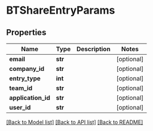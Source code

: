 # BTShareEntryParams

## Properties
Name | Type | Description | Notes
------------ | ------------- | ------------- | -------------
**email** | **str** |  | [optional] 
**company_id** | **str** |  | [optional] 
**entry_type** | **int** |  | [optional] 
**team_id** | **str** |  | [optional] 
**application_id** | **str** |  | [optional] 
**user_id** | **str** |  | [optional] 

[[Back to Model list]](../README.md#documentation-for-models) [[Back to API list]](../README.md#documentation-for-api-endpoints) [[Back to README]](../README.md)


